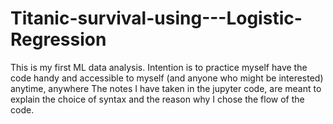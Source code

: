 # Titanic-survival-using---Logistic-Regression
This is my first ML data analysis. 
Intention is to practice myself have the code handy and accessible to myself (and anyone who might be interested) anytime, anywhere
The notes I have taken in the jupyter code, are meant to explain the choice of syntax and the reason why I chose the flow of the code. 
